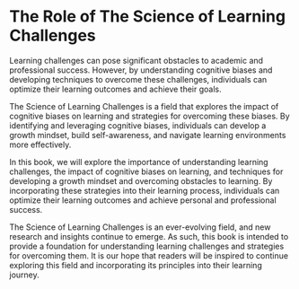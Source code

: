 The Role of The Science of Learning Challenges
============================================================

Learning challenges can pose significant obstacles to academic and professional success. However, by understanding cognitive biases and developing techniques to overcome these challenges, individuals can optimize their learning outcomes and achieve their goals.

The Science of Learning Challenges is a field that explores the impact of cognitive biases on learning and strategies for overcoming these biases. By identifying and leveraging cognitive biases, individuals can develop a growth mindset, build self-awareness, and navigate learning environments more effectively.

In this book, we will explore the importance of understanding learning challenges, the impact of cognitive biases on learning, and techniques for developing a growth mindset and overcoming obstacles to learning. By incorporating these strategies into their learning process, individuals can optimize their learning outcomes and achieve personal and professional success.

The Science of Learning Challenges is an ever-evolving field, and new research and insights continue to emerge. As such, this book is intended to provide a foundation for understanding learning challenges and strategies for overcoming them. It is our hope that readers will be inspired to continue exploring this field and incorporating its principles into their learning journey.
